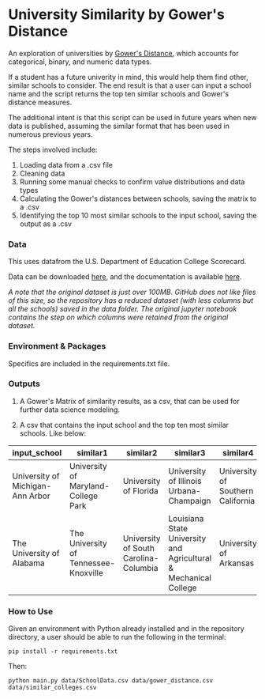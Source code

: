 # University Similarity by Gower's Distance
An exploration of universities by [Gower's Distance](https://en.wikipedia.org/wiki/Gower%27s_distance), which accounts for categorical, binary, and numeric data types. 

If a student has a future univerity in mind, this would help them find other, similar schools to consider. The end result is that a user can input a school name and the script returns the top ten similar schools and Gower's distance measures. 

The additional intent is that this script can be used in future years when new data is published, assuming the similar format that has been used in numerous previous years. 

The steps involved include:
1. Loading data from a .csv file
2. Cleaning data
3. Running some manual checks to confirm value distributions and data types
4. Calculating the Gower's distances between schools, saving the matrix to a .csv
5. Identifying the top 10 most similar schools to the input school, saving the output as a .csv

### Data
This uses datafrom the U.S. Department of Education College Scorecard. 

Data can be downloaded [here](https://collegescorecard.ed.gov/data/), and the documentation is available [here](https://collegescorecard.ed.gov/data/documentation/). 

_A note that the original dataset is just over 100MB. GitHub does not like files of this size, so the repository has a reduced dataset (with less columns but all the schools) saved in the data folder. The original jupyter notebook contains the step on which columns were retained from the original dataset._

### Environment & Packages
Specifics are included in the requirements.txt file. 

### Outputs
1. A Gower's Matrix of similarity results, as a csv, that can be used for further data science modeling. 

2. A csv that contains the input school and the top ten most similar schools. Like below:

|input_school|similar1|similar2|similar3|similar4|similar5|similar6|similar7|similar8|similar9|similar10|
| -- | -- | -- | -- | -- | -- | -- | -- | -- | -- | -- |
| University of Michigan-Ann Arbor | University of Maryland-College Park | University of Florida | University of Illinois Urbana-Champaign | University of Southern California | University of Virginia-Main Campus | Northwestern University | Rutgers University-New Brunswick | University of Wisconsin-Madison | New York University | Cornell University |
| The University of Alabama | The University of Tennessee-Knoxville | University of South Carolina-Columbia | Louisiana State University and Agricultural & Mechanical College | University of Arkansas | Michigan State University | University of Delaware | University of Cincinnati-Main Campus | University of Colorado Boulder | University of Oklahoma-Norman Campus | Indiana University-Bloomington | 

### How to Use
Given an environment with Python already installed and in the repository directory, a user should be able to run the following in the terminal: 
```
pip install -r requirements.txt
```

Then:

```
python main.py data/SchoolData.csv data/gower_distance.csv data/similar_colleges.csv
```